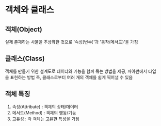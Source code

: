 # 객체와 클래스

## 객체(Object)
실제 존재하는 사물을 추상화한 것으로 '속성(변수)'과 '동작(메서드)'을 가짐

## 클래스(Class)
객체를 만들기 위한 설계도로 데이터와 기능을 함께 묶는 방법을 제공, 파이썬에서 타입을 표현하는 방법
즉, 클래스로부터 여러 개의 객체를 쉽게 찍어낼 수 있음

## 객체 특징
1. 속성(Attribute) : 객체의 상태/데이터
2. 메서드(Method) : 객체의 행동/기능
3. 고유성 : 각 객체는 고유한 특성을 가짐